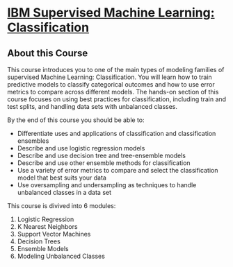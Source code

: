 # [IBM Supervised Machine Learning: Classification](https://www.coursera.org/learn/supervised-machine-learning-classification?specialization=ibm-machine-learning)

## About this Course

This course introduces you to one of the main types of modeling families of supervised Machine Learning: Classification. You will learn how to train predictive models to classify categorical outcomes and how to use error metrics to compare across different models. The hands-on section of this course focuses on using best practices for classification, including train and test splits, and handling data sets with unbalanced classes.

By the end of this course you should be able to:
- Differentiate uses and applications of classification and classification ensembles
- Describe and use logistic regression models
- Describe and use decision tree and tree-ensemble models
- Describe and use other ensemble methods for classification
- Use a variety of error metrics to compare and select the classification model that best suits your data
- Use oversampling and undersampling as techniques to handle unbalanced classes in a data set
 
This course is divived into 6 modules:
1. Logistic Regression
2. K Nearest Neighbors
3. Support Vector Machines
4. Decision Trees
5. Ensemble Models
6. Modeling Unbalanced Classes
